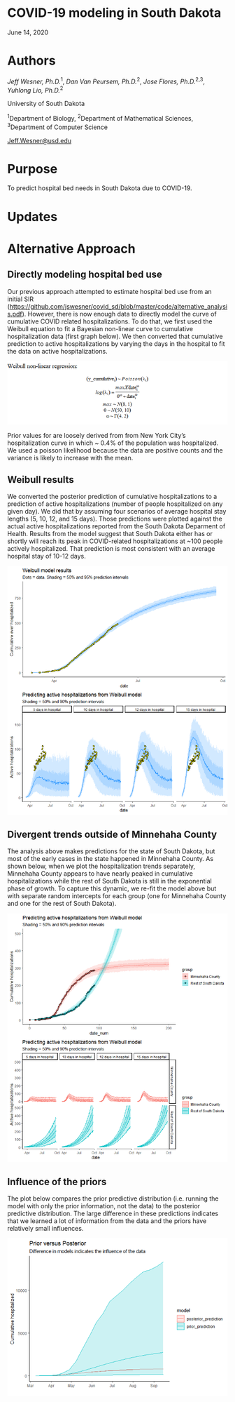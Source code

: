 COVID-19 modeling in South Dakota
================
June 14, 2020

# Authors

*Jeff Wesner, Ph.D.*<sup>1</sup>, *Dan Van Peursem, Ph.D.*<sup>2</sup>,
*Jose Flores, Ph.D.*<sup>2,3</sup>, *Yuhlong Lio, Ph.D.*<sup>2</sup>

University of South Dakota

<sup>1</sup>Department of Biology, <sup>2</sup>Department of
Mathematical Sciences, <sup>3</sup>Department of Computer Science

<Jeff.Wesner@usd.edu>

# Purpose

To predict hospital bed needs in South Dakota due to COVID-19.

# Updates

# Alternative Approach

## Directly modeling hospital bed use

Our previous approach attempted to estimate hospital bed use from an
initial SIR
(<https://github.com/jswesner/covid_sd/blob/master/code/alternative_analysis.pdf>).
However, there is now enough data to directly model the curve of
cumulative COVID related hospitalizations. To do that, we first used the
Weibull equation to fit a Bayesian non-linear curve to cumulative
hospitalization data (first graph below). We then converted that
cumulative prediction to active hospitalizations by varying the days in
the hospital to fit the data on active hospitalizations.

![](README_files/figure-gfm/unnamed-chunk-2-1.png)<!-- -->

Prior values for are loosely derived from from New York City’s
hospitalization curve in which \~ 0.4% of the population was
hospitalized. We used a poisson likelihood because the data are positive
counts and the variance is likely to increase with the mean.

## Weibull results

We converted the posterior prediction of cumulative hospitalizations to
a prediction of active hospitalizations (number of people hospitalized
on any given day). We did that by assuming four scenarios of average
hospital stay lengths (5, 10, 12, and 15 days). Those predictions were
plotted against the actual active hospitalizations reported from the
South Dakota Deparment of Health. Results from the model suggest that
South Dakota either has or shortly will reach its peak in COVID-related
hospitalizations at \~100 people actively hospitalized. That prediction
is most consistent with an average hospital stay of 10-12 days.

![](README_files/figure-gfm/unnamed-chunk-4-1.png)<!-- -->

## Divergent trends outside of Minnehaha County

The analysis above makes predictions for the state of South Dakota, but
most of the early cases in the state happened in Minnehaha County. As
shown below, when we plot the hospitalization trends separately,
Minnehaha County appears to have nearly peaked in cumulative
hospitalizations while the rest of South Dakota is still in the
exponential phase of growth. To capture this dynamic, we re-fit the
model above but with separate random intercepts for each group (one for
Minnehaha County and one for the rest of South Dakota).

![](README_files/figure-gfm/unnamed-chunk-6-1.png)<!-- -->

## Influence of the priors

The plot below compares the prior predictive distribution (i.e. running
the model with only the prior information, not the data) to the
posterior predictive distribution. The large difference in these
predictions indicates that we learned a lot of information from the data
and the priors have relatively small influences.

![](README_files/figure-gfm/unnamed-chunk-7-1.png)<!-- -->
